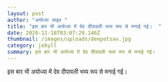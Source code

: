 ```yaml
---
layout: post
author: "अयोध्या लाइव "
title: "इस बार भी अयोध्या में देव दीपावली भव्य रूप से मनाई गई।  "
date: 2020-11-16T03:07:29.146Z
thumbnail: /images/uploads/deepotsav.jpg
category: jekyll
summary: इस बार भी अयोध्या में देव दीपावली भव्य रूप से मनाई गई।
---
```

इस बार भी अयोध्या में देव दीपावली भव्य रूप से मनाई गई।